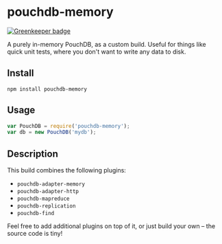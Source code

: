 pouchdb-memory
=======

[![Greenkeeper badge](https://badges.greenkeeper.io/pouchdb-community/pouchdb-memory.svg)](https://greenkeeper.io/)

A purely in-memory PouchDB, as a custom build. Useful for things like quick unit tests, where you don't want to write any data to disk.

Install
---

    npm install pouchdb-memory

Usage
----

```js
var PouchDB = require('pouchdb-memory');
var db = new PouchDB('mydb');
```

Description
----

This build combines the following plugins:

- `pouchdb-adapter-memory`
- `pouchdb-adapter-http`
- `pouchdb-mapreduce`
- `pouchdb-replication`
- `pouchdb-find`

Feel free to add additional plugins on top of it, or just build your own – the source code is tiny!
